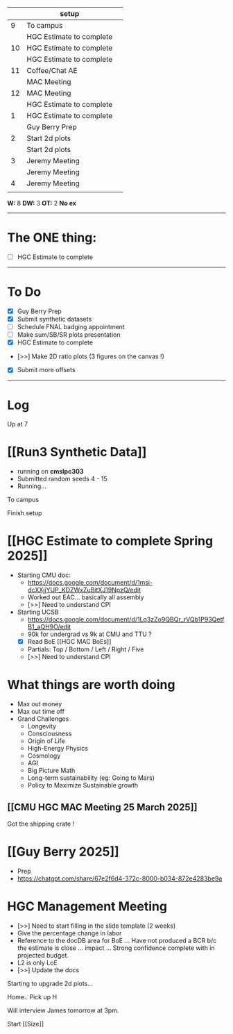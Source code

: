 
|     | setup                    |     |
| --- | ------------------------ | --- |
| 9   | To campus                |     |
|     | HGC Estimate to complete |     |
| 10  | HGC Estimate to complete |     |
|     | HGC Estimate to complete |     |
| 11  | Coffee/Chat AE           |     |
|     | MAC Meeting              |     |
| 12  | MAC Meeting              |     |
|     | HGC Estimate to complete |     |
| 1   | HGC Estimate to complete |     |
|     | Guy Berry Prep           |     |
| 2   | Start 2d plots           |     |
|     | Start 2d plots           |     |
| 3   | Jeremy Meeting           |     |
|     | Jeremy Meeting           |     |
| 4   | Jeremy Meeting           |     |
|     |                          |     |

**W:** 8 
**DW:** 3
**OT:** 2
**No ex**

---
# The ONE thing: 
- [ ] HGC Estimate to complete

---
# To Do

- [x]  Guy Berry Prep
- [x] Submit synthetic datasets
- [ ] Schedule FNAL badging appointment
- [ ] Make sum/SB/SR plots presentation
- [x] HGC Estimate to complete
- [>>]  Make 2D ratio plots (3 figures on the canvas !)
- [x] Submit more offsets


---

# Log

Up at 7 

# [[Run3 Synthetic Data]]
- running on **cmslpc303**
- Submitted random seeds 4 - 15
- Running... 

To campus

Finish setup

# [[HGC Estimate to complete Spring 2025]]
- Starting CMU doc: 
	- https://docs.google.com/document/d/1msi-dcXXjjYUP_KDZWxZuBitXJ19NpzQ/edit
	- Worked out EAC... basically all assembly 
	- [>>] Need to understand CPI
- Starting UCSB
	- https://docs.google.com/document/d/1Lq3zZo9QBQr_rVQb1P93QetfB1_aQH9O/edit
	- 90k for undergrad vs 9k at CMU and TTU ?
	- [x] Read BoE [[HGC MAC BoEs]]
	- Partials: Top / Bottom / Left / Right / Five
	- [>>] Need to understand CPI

# What things are worth doing
- Max out money 
- Max out time off 
- Grand Challenges
	- Longevity
	- Consciousness
	- Origin of Life
	- High-Energy Physics
	- Cosmology
	- AGI 
	- Big Picture Math 
	- Long-term sustainability (eg: Going to Mars) 
	- Policy to Maximize Sustainable growth

## [[CMU HGC MAC Meeting 25 March 2025]]


Got the shipping crate !

# [[Guy Berry 2025]]
- Prep
- https://chatgpt.com/share/67e2f6d4-372c-8000-b034-872e4283be9a


# HGC Management Meeting
- [>>] Need to start filling in the slide template (2 weeks)
- Give the percentage change in labor
- Reference to the docDB area for BoE ... Have not produced a BCR b/c the estimate is close ... impact ... Strong confidence complete with in projected budget. 
- L2 is only LoE
- [>>] Update the docs

Starting to upgrade 2d plots...

Home.. Pick up H

Will interview James tomorrow at 3pm.

Start [[Size]]
